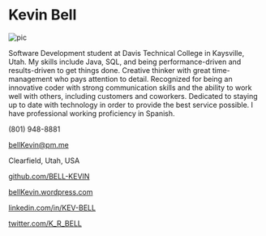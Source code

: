 # Kevin Bell

![pic](https://github.com/bell-kevin/Kevin-Bell/blob/main/kevinBell.png)

Software Development student at Davis Technical College in Kaysville, Utah. My skills include Java, SQL, and being performance-driven and results-driven to get things done. Creative thinker with great time-management who pays attention to detail. Recognized for being an innovative coder with strong communication skills and the ability to work well with others, including customers and coworkers. Dedicated to staying up to date with technology in order to provide the best service possible. I have professional working proficiency in Spanish.

(801) 948-8881

bellKevin@pm.me

Clearfield, Utah, USA

[github.com/BELL-KEVIN](https://github.com/bell-kevin)

[bellKevin.wordpress.com](https://bellkevin.wordpress.com)

[linkedin.com/in/KEV-BELL](https://linkedin.com/in/kev-bell)

[twitter.com/K_R_BELL](https://nitter.it/K_R_Bell)
